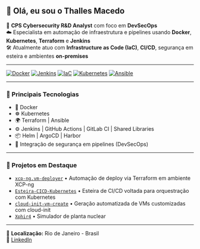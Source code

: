 ## 👋 Olá, eu sou o Thalles Macedo

🔧 **CPS Cybersecurity R&D Analyst** com foco em **DevSecOps**  
☁️ Especialista em automação de infraestrutura e pipelines usando **Docker**, **Kubernetes**, **Terraform** e **Jenkins**  
🛠️ Atualmente atuo com **Infrastructure as Code (IaC)**, **CI/CD**, segurança em esteira e ambientes **on-premises**

---

[![Docker](https://img.shields.io/badge/-Docker-2496ED?logo=docker&logoColor=white&style=for-the-badge)](https://www.docker.com/)
[![Jenkins](https://img.shields.io/badge/-Jenkins-D24939?logo=jenkins&logoColor=white&style=for-the-badge)](https://www.jenkins.io/)
[![IaC](https://img.shields.io/badge/-IaC-4CAF50?logo=terraform&logoColor=white&style=for-the-badge)](https://www.terraform.io/)
[![Kubernetes](https://img.shields.io/badge/-Kubernetes-326CE5?logo=kubernetes&logoColor=white&style=for-the-badge)](https://kubernetes.io/)
[![Ansible](https://img.shields.io/badge/-Ansible-EE0000?logo=ansible&logoColor=white&style=for-the-badge)](https://www.ansible.com/)

---

### 🧰 Principais Tecnologias

- 🐳 Docker  
- ☸️ Kubernetes  
- 🌍 Terraform | Ansible  
- ⚙️ Jenkins | GitHub Actions | GitLab CI | Shared Libraries
- 📦 Helm | ArgoCD | Harbor 
- 🔐 Integração de segurança em pipelines (DevSecOps)

---

### 📂 Projetos em Destaque

- [`xcp-ng.vm-deployer`](https://github.com/aakvaa/xcp-ng_vm-deployer) • Automação de deploy via Terraform em ambiente XCP-ng
- [`Esteira-CICD-Kubernetes`](https://github.com/aakvaa/Esteira-CICD-Kubernetes) • Esteira de CI/CD voltada para orquestração com Kubernetes
- [`cloud-init-vm-create`](https://github.com/aakvaa/cloud-init-vm-create) • Geração automatizada de VMs customizadas com cloud-init
- [`Xphir4`](https://tisafe.com/simulador-xphir4-conheca-a-nova-solucao-lancada-pela-ti-safe/) • Simulador de planta nuclear

---

📍 **Localização:** Rio de Janeiro - Brasil  
🔗 [LinkedIn](https://www.linkedin.com/in/thalles-macedo-75a013263/)
